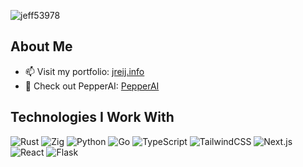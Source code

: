 <p><img align="center" src="https://github-profile-summary-cards.vercel.app/api/cards/profile-details?username=Jeff53978&theme=vue" alt="jeff53978" /></p>

## About Me

- 📫 Visit my portfolio: [jreij.info](https://jreij.info)
- 🚀 Check out PepperAI: [PepperAI](https://pepperai.xyz)

## Technologies I Work With

![Rust](https://img.shields.io/badge/rust-000000?style=for-the-badge&logo=rust&logoColor=white)
![Zig](https://img.shields.io/badge/zig-F7A41D?style=for-the-badge&logo=zig&logoColor=white)
![Python](https://img.shields.io/badge/python-3776AB?style=for-the-badge&logo=python&logoColor=white)
![Go](https://img.shields.io/badge/go-00ADD8?style=for-the-badge&logo=go&logoColor=white)
![TypeScript](https://img.shields.io/badge/typescript-3178C6?style=for-the-badge&logo=typescript&logoColor=white)
![TailwindCSS](https://img.shields.io/badge/tailwindcss-38B2AC?style=for-the-badge&logo=tailwindcss&logoColor=white)
![Next.js](https://img.shields.io/badge/next.js-000000?style=for-the-badge&logo=nextdotjs&logoColor=white)
![React](https://img.shields.io/badge/react-61DAFB?style=for-the-badge&logo=react&logoColor=white)
![Flask](https://img.shields.io/badge/flask-000000?style=for-the-badge&logo=flask&logoColor=white)
